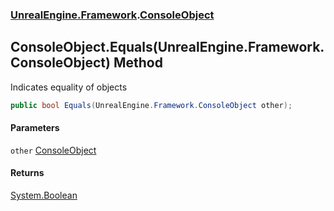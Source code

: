 ### [UnrealEngine.Framework](./UnrealEngine-Framework.md 'UnrealEngine.Framework').[ConsoleObject](./ConsoleObject.md 'UnrealEngine.Framework.ConsoleObject')
## ConsoleObject.Equals(UnrealEngine.Framework.ConsoleObject) Method
Indicates equality of objects  
```csharp
public bool Equals(UnrealEngine.Framework.ConsoleObject other);
```
#### Parameters
<a name='UnrealEngine-Framework-ConsoleObject-Equals(UnrealEngine-Framework-ConsoleObject)-other'></a>
`other` [ConsoleObject](./ConsoleObject.md 'UnrealEngine.Framework.ConsoleObject')  
  
#### Returns
[System.Boolean](https://docs.microsoft.com/en-us/dotnet/api/System.Boolean 'System.Boolean')  

